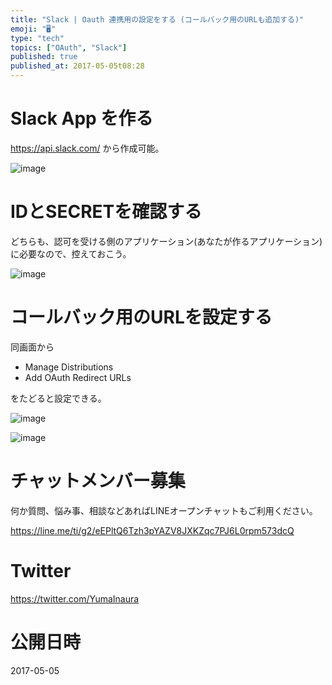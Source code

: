 ```yaml
---
title: "Slack | Oauth 連携用の設定をする (コールバック用のURLも追加する)"
emoji: "🖥"
type: "tech"
topics: ["OAuth", "Slack"]
published: true
published_at: 2017-05-05t08:28
---
```


# Slack App を作る

https://api.slack.com/ から作成可能。

![image](https://qiita-image-store.s3.amazonaws.com/0/89618/c1020f9d-12cf-d872-f02c-858b7b3e2084.png)

# IDとSECRETを確認する

どちらも、認可を受ける側のアプリケーション(あなたが作るアプリケーション)に必要なので、控えておこう。

![image](https://qiita-image-store.s3.amazonaws.com/0/89618/49bad7d8-15c7-2a56-d52b-673c4f089cf7.png)


# コールバック用のURLを設定する

同画面から

* Manage Distributions
* Add OAuth Redirect URLs

をたどると設定できる。

![image](https://qiita-image-store.s3.amazonaws.com/0/89618/bf664068-429e-4fb5-dc58-e5bbd8251c2c.png)


![image](https://qiita-image-store.s3.amazonaws.com/0/89618/04e85cbf-6084-dfed-7a7f-e3123275b045.png)








<!-- Update From Qiita API -->

# チャットメンバー募集


何か質問、悩み事、相談などあればLINEオープンチャットもご利用ください。

https://line.me/ti/g2/eEPltQ6Tzh3pYAZV8JXKZqc7PJ6L0rpm573dcQ





# Twitter


https://twitter.com/YumaInaura


<!-- Update From Qiita API -->



# 公開日時

2017-05-05
